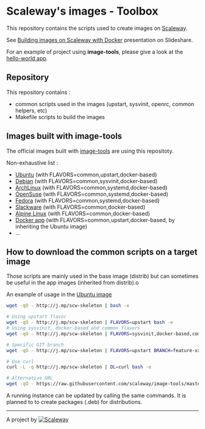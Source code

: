 # Scaleway's images - Toolbox

This repository contains the scripts used to create images on [Scaleway](https://www.scaleway.com/).

See [Building images on Scaleway with Docker](http://www.slideshare.net/manfredtouron/while42-paris13-scaleway) presentation on Slideshare.

For an example of project using **image-tools**, please give a look at the [hello-world app](https://github.com/scaleway/image-helloworld).


## Repository

This repository contains :

- common scripts used in the images (upstart, sysvinit, openrc, common helpers, etc)
- Makefile scripts to build the images


## Images built with **image-tools**

The official images built with [image-tools](https://github.com/scaleway/image-tools) are using this repositoty.

Non-exhaustive list :

- [Ubuntu](https://github.com/scaleway/image-ubuntu) (with FLAVORS=common,upstart,docker-based)
- [Debian](https://github.com/scaleway/image-debian) (with FLAVORS=common,sysvinit,docker-based)
- [ArchLinux](https://github.com/scaleway/image-archlinux) (with FLAVORS=common,systemd,docker-based)
- [OpenSuse](https://github.com/scaleway/image-opensuse) (with FLAVORS=common,systemd,docker-based)
- [Fedora](https://github.com/scaleway/image-fedora) (with FLAVORS=common,systemd,docker-based)
- [Slackware](https://github.com/scaleway/image-slackware) (with FLAVORS=common,docker-based)
- [Alpine Linux](https://github.com/scaleway/image-alpine) (with FLAVORS=common,docker-based)
- [Docker app](https://github.com/scaleway/image-app-docker) (with FLAVORS=common,upstart,docker-based, by inheriting the Ubuntu image)
- ...


## How to download the common scripts on a target image

Those scripts are mainly used in the base image (distrib) but can sometimes be useful in the app images (inherited from distrib).o

An example of usage in the [Ubuntu image](https://github.com/scaleway/image-ubuntu/blob/9cd0f287a1977a55b74b1a37ecb1c03c8ce55c85/14.04/Dockerfile#L12-L17)

```bash
wget -qO - http://j.mp/scw-skeleton | bash -e

# Using upstart flavor
wget -qO - http://j.mp/scw-skeleton | FLAVORS=upstart bash -e
# Using sysvinit, docker-based and common flavors
wget -qO - http://j.mp/scw-skeleton | FLAVORS=sysvinit,docker-based,common bash -e

# Specific GIT branch
wget -qO - http://j.mp/scw-skeleton | FLAVORS=upstart BRANCH=feature-xxx bash -e

# Use curl
curl -L -q http://j.mp/scw-skeleton | DL=curl bash -e

# Alternative URL
wget -qO - https://raw.githubusercontent.com/scaleway/image-tools/master/scripts/install.sh | ... bash -e
```

A running instance can be updated by calling the same commands.
It is planned to to create packages (.deb) for distributions.


---

A project by [![Scaleway](https://avatars1.githubusercontent.com/u/5185491?v=3&s=42)](https://www.scaleway.com/)
